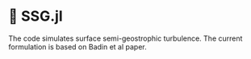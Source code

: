 # 🌊 SSG.jl

The code simulates surface semi-geostrophic turbulence.
The current formulation is based on Badin et al paper.

